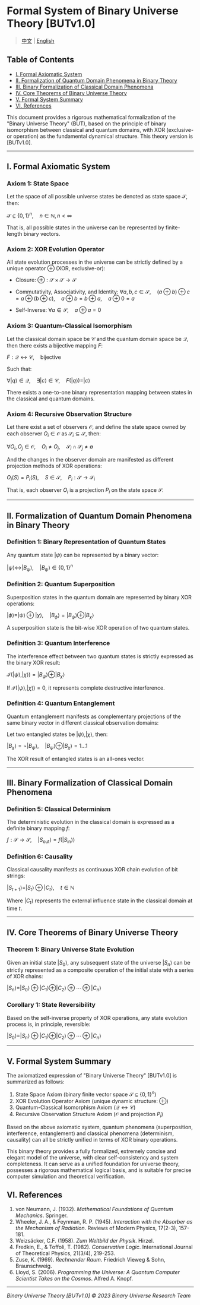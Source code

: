 # Formal System of Binary Universe Theory [BUTv1.0]

> [中文](formal_theory_binary_core.md) | [English](formal_theory_binary_core_en.md)

## Table of Contents

- [I. Formal Axiomatic System](#i-formal-axiomatic-system)
- [II. Formalization of Quantum Domain Phenomena in Binary Theory](#ii-formalization-of-quantum-domain-phenomena-in-binary-theory)
- [III. Binary Formalization of Classical Domain Phenomena](#iii-binary-formalization-of-classical-domain-phenomena)
- [IV. Core Theorems of Binary Universe Theory](#iv-core-theorems-of-binary-universe-theory)
- [V. Formal System Summary](#v-formal-system-summary)
- [VI. References](#vi-references)

This document provides a rigorous mathematical formalization of the "Binary Universe Theory" (BUT), based on the principle of binary isomorphism between classical and quantum domains, with XOR (exclusive-or operation) as the fundamental dynamical structure. This theory version is [BUTv1.0].

---

## I. Formal Axiomatic System

### Axiom 1: State Space

Let the space of all possible universe states be denoted as state space $`\mathcal{S}`$, then:

$`
\mathcal{S} \subseteq \{0,1\}^n,\quad n\in\mathbb{N}, n<\infty
`$

That is, all possible states in the universe can be represented by finite-length binary vectors.

### Axiom 2: XOR Evolution Operator

All state evolution processes in the universe can be strictly defined by a unique operator $`\oplus`$ (XOR, exclusive-or):

- Closure:
$`
\oplus: \mathcal{S} \times \mathcal{S} \rightarrow \mathcal{S}
`$

- Commutativity, Associativity, and Identity:
$`
\forall a,b,c \in \mathcal{S},\quad (a\oplus b)\oplus c = a\oplus(b\oplus c),\quad a\oplus b = b\oplus a,\quad a\oplus 0 = a
`$

- Self-Inverse:
$`
\forall a\in \mathcal{S},\quad a\oplus a = 0
`$

### Axiom 3: Quantum-Classical Isomorphism

Let the classical domain space be $`\mathcal{C}`$ and the quantum domain space be $`\mathcal{Q}`$, then there exists a bijective mapping $`F`$:

$`
F: \mathcal{Q}\leftrightarrow \mathcal{C},\quad \text{bijective}
`$

Such that:

$`
\forall |q\rangle \in \mathcal{Q},\quad \exists |c\rangle \in \mathcal{C},\quad F(|q\rangle)=|c\rangle
`$

There exists a one-to-one binary representation mapping between states in the classical and quantum domains.

### Axiom 4: Recursive Observation Structure

Let there exist a set of observers $`\mathcal{O}`$, and define the state space owned by each observer $`O_i \in \mathcal{O}`$ as $`\mathcal{S}_i\subseteq \mathcal{S}`$, then:

$`
\forall O_i, O_j\in \mathcal{O},\quad O_i\neq O_j,\quad \mathcal{S}_i\cap \mathcal{S}_j\neq \emptyset
`$

And the changes in the observer domain are manifested as different projection methods of XOR operations:

$`
O_i(S)= P_i(S),\quad S\in\mathcal{S},\quad P_i:\mathcal{S}\rightarrow\mathcal{S}_i
`$

That is, each observer $`O_i`$ is a projection $`P_i`$ on the state space $`\mathcal{S}`$.

---

## II. Formalization of Quantum Domain Phenomena in Binary Theory

### Definition 1: Binary Representation of Quantum States

Any quantum state $`|\psi\rangle`$ can be represented by a binary vector:

$`
|\psi\rangle \leftrightarrow |B_\psi\rangle,\quad |B_\psi\rangle\in \{0,1\}^n
`$

### Definition 2: Quantum Superposition

Superposition states in the quantum domain are represented by binary XOR operations:

$`
|\phi\rangle = |\psi\rangle\oplus |\chi\rangle,\quad |B_\phi\rangle = |B_\psi\rangle\oplus |B_\chi\rangle
`$

A superposition state is the bit-wise XOR operation of two quantum states.

### Definition 3: Quantum Interference

The interference effect between two quantum states is strictly expressed as the binary XOR result:

$`
\mathcal{I}(|\psi\rangle,|\chi\rangle)=|B_\psi\rangle \oplus |B_\chi\rangle
`$

If $`\mathcal{I}(|\psi\rangle,|\chi\rangle)=0`$, it represents complete destructive interference.

### Definition 4: Quantum Entanglement

Quantum entanglement manifests as complementary projections of the same binary vector in different classical observation domains:

Let two entangled states be $`|\psi\rangle, |\chi\rangle`$, then:

$`
|B_\chi\rangle = \neg |B_\psi\rangle,\quad |B_\psi\rangle\oplus|B_\chi\rangle=1...1
`$

The XOR result of entangled states is an all-ones vector.

---

## III. Binary Formalization of Classical Domain Phenomena

### Definition 5: Classical Determinism

The deterministic evolution in the classical domain is expressed as a definite binary mapping $`f`$:

$`
f:\mathcal{S}\rightarrow\mathcal{S},\quad |S_{\text{out}}\rangle=f(|S_{\text{in}}\rangle)
`$

### Definition 6: Causality

Classical causality manifests as continuous XOR chain evolution of bit strings:

$`
|S_{t+1}\rangle=|S_{t}\rangle\oplus|C_t\rangle,\quad t\in\mathbb{N}
`$

Where $`|C_t\rangle`$ represents the external influence state in the classical domain at time $`t`$.

---

## IV. Core Theorems of Binary Universe Theory

### Theorem 1: Binary Universe State Evolution

Given an initial state $`|S_0\rangle`$, any subsequent state of the universe $`|S_n\rangle`$ can be strictly represented as a composite operation of the initial state with a series of XOR chains:

$`
|S_n\rangle=|S_0\rangle\oplus|C_1\rangle\oplus|C_2\rangle\oplus\cdots\oplus|C_n\rangle
`$

### Corollary 1: State Reversibility

Based on the self-inverse property of XOR operations, any state evolution process is, in principle, reversible:

$`
|S_0\rangle = |S_n\rangle\oplus|C_1\rangle\oplus|C_2\rangle\oplus\cdots\oplus|C_n\rangle
`$

---

## V. Formal System Summary

The axiomatized expression of "Binary Universe Theory" [BUTv1.0] is summarized as follows:

1. State Space Axiom (binary finite vector space $`\mathcal{S}\subseteq \{0,1\}^n`$)  
2. XOR Evolution Operator Axiom (unique dynamic structure: $`\oplus`$)  
3. Quantum-Classical Isomorphism Axiom ($`\mathcal{Q}\leftrightarrow \mathcal{C}`$)  
4. Recursive Observation Structure Axiom ($`\mathcal{O}`$ and projection $`P_i`$)

Based on the above axiomatic system, quantum phenomena (superposition, interference, entanglement) and classical phenomena (determinism, causality) can all be strictly unified in terms of XOR binary operations.

This binary theory provides a fully formalized, extremely concise and elegant model of the universe, with clear self-consistency and system completeness. It can serve as a unified foundation for universe theory, possesses a rigorous mathematical logical basis, and is suitable for precise computer simulation and theoretical verification.

## VI. References

1. von Neumann, J. (1932). *Mathematical Foundations of Quantum Mechanics*. Springer.
2. Wheeler, J. A., & Feynman, R. P. (1945). *Interaction with the Absorber as the Mechanism of Radiation*. Reviews of Modern Physics, 17(2-3), 157-181.
3. Weizsäcker, C.F. (1958). *Zum Weltbild der Physik*. Hirzel.
4. Fredkin, E., & Toffoli, T. (1982). *Conservative Logic*. International Journal of Theoretical Physics, 21(3/4), 219-253.
5. Zuse, K. (1969). *Rechnender Raum*. Friedrich Vieweg & Sohn, Braunschweig.
6. Lloyd, S. (2006). *Programming the Universe: A Quantum Computer Scientist Takes on the Cosmos*. Alfred A. Knopf.

---

*Binary Universe Theory [BUTv1.0] © 2023 Binary Universe Research Team* 